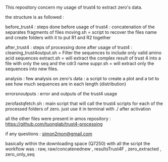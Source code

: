 This repository concern my usage of trust4 to extract zero's data.

the structure is as followed :

before_trust4 : steps done before usage of trust4 :
                concatenation of the separates fragments of files 
                moving.sh = script to recover the files name and create folders with it to put R1 and R2 together

after_trust4 : steps of processing done after usage of trust4 :
                cleaning_trust4output.sh = Filter the sequences to include only valid amino acid sequences
                extract.sh = will extract the complex result of trust 4 into a file with only the seq and the cdr3 name
                suppr.sh = will extract only the sequences into new files. 

analysis : few analysis on zero's data : a script to create a plot and a txt to see how much sequences are in each length (distribution)

errorsnoutputs : error and outputs of the trust4 usage

zerofastqfetch.sh : main script that will call the trust4 scripts for each of the processed folders of zero. just use it in terminal with ./ after activation

all the other files were present in amos repository : https://github.com/tuonglab/trust4-processing

if any questions : simon2mon@gmail.com

basically within the downloading space (Q7250) with all the script the workflow was : raw, raw/concatenednew , resultsTrust4F , zero_extracted , zero_only_seq